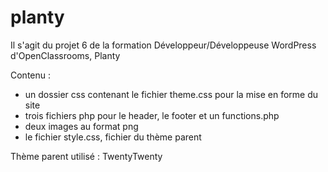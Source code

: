 # planty

Il s'agit du projet 6 de la formation Développeur/Développeuse WordPress d'OpenClassrooms, Planty

Contenu :
- un dossier css contenant le fichier theme.css pour la mise en forme du site
- trois fichiers php pour le header, le footer et un functions.php
- deux images au format png
- le fichier style.css, fichier du thème parent

Thème parent utilisé : TwentyTwenty

